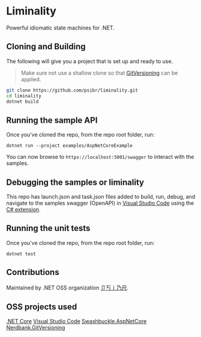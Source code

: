 # Liminality

Powerful idiomatic state machines for .NET.



## Cloning and Building

The following will give you a project that is set up and ready to use. 

> Make sure not use a shallow clone so that [GitVersioning](https://github.com/dotnet/Nerdbank.GitVersioning) can be applied.

```bash
git clone https://github.com/psibr/liminality.git
cd liminality
dotnet build
```

## Running the sample API

Once you've cloned the repo, from the repo root folder, run:

```
dotnet run --project examples/AspNetCoreExample
```

You can now browse to `https://localhost:5001/swagger` to interact with the samples.

## Debugging the samples or liminality

This repo has launch.json and task.json files added to build, run, debug, and navigate to the samples swagger (OpenAPI) in [Visual Studio Code](https://code.visualstudio.com/) using the [C# extension](https://marketplace.visualstudio.com/items?itemName=ms-dotnettools.csharp).

## Running the unit tests

Once you've cloned the repo, from the repo root folder, run:

```
dotnet test
```

## Contributions

Maintained by .NET OSS organization [卩丂丨乃尺](https://www.psibr.net).

## OSS projects used
[.NET Core](https://dot.net)
[Visual Studio Code](https://code.visualstudio.com/)
[Swashbuckle.AspNetCore](https://github.com/domaindrivendev/Swashbuckle.AspNetCore)
[Nerdbank.GitVersioning](https://github.com/dotnet/Nerdbank.GitVersioning)